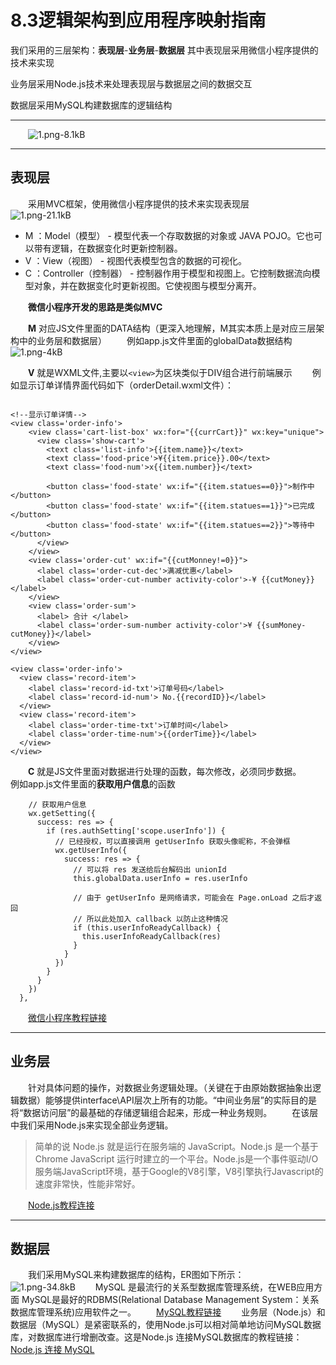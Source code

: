 
# 8.3逻辑架构到应用程序映射指南

我们采用的三层架构：**表现层**-**业务层**-**数据层**
其中表现层采用微信小程序提供的技术来实现

业务层采用Node.js技术来处理表现层与数据层之间的数据交互

数据层采用MySQL构建数据库的逻辑结构


----------
&emsp;&emsp;![1.png-8.1kB][1]


----------
## 表现层
&emsp;&emsp;采用MVC框架，使用微信小程序提供的技术来实现表现层
&emsp;&emsp;![1.png-21.1kB][2]

 - M ：Model（模型） - 模型代表一个存取数据的对象或 JAVA POJO。它也可以带有逻辑，在数据变化时更新控制器。
 - V ：View（视图） - 视图代表模型包含的数据的可视化。
 - C ：Controller（控制器） - 控制器作用于模型和视图上。它控制数据流向模型对象，并在数据变化时更新视图。它使视图与模型分离开。

&emsp;&emsp;**微信小程序开发的思路是类似MVC** 

&emsp;&emsp;**M** 对应JS文件里面的DATA结构（更深入地理解，M其实本质上是对应三层架构中的业务层和数据层）
&emsp;&emsp;例如app.js文件里面的globalData数据结构
&emsp;&emsp;![1.png-4kB][3]

&emsp;&emsp;**V** 就是WXML文件,主要以`<view>`为区块类似于DIV组合进行前端展示
&emsp;&emsp;例如显示订单详情界面代码如下（orderDetail.wxml文件）：
```

<!--显示订单详情-->
<view class='order-info'>
    <view class='cart-list-box' wx:for="{{currCart}}" wx:key="unique">
      <view class='show-cart'>
        <text class='list-info'>{{item.name}}</text>
        <text class='food-price'>¥{{item.price}}.00</text>
        <text class='food-num'>x{{item.number}}</text>
      
        <button class='food-state' wx:if="{{item.statues==0}}">制作中</button>
        <button class='food-state' wx:if="{{item.statues==1}}">已完成</button>
        <button class='food-state' wx:if="{{item.statues==2}}">等待中</button>
      </view>
    </view>
    <view class='order-cut' wx:if="{{cutMonney!=0}}">
      <label class='order-cut-dec'>满减优惠</label>
      <label class='order-cut-number activity-color'>-¥ {{cutMoney}}</label>
    </view>
    <view class='order-sum'>
      <label> 合计 </label>
      <label class='order-sum-number activity-color'>¥ {{sumMoney-cutMoney}}</label>
    </view>
</view>

<view class='order-info'>
  <view class='record-item'>
    <label class='record-id-txt'>订单号码</label>
    <label class='record-id-num'> No.{{recordID}}</label>
  </view>
  <view class='record-item'>
    <label class='order-time-txt'>订单时间</label>
    <label class='order-time-num'>{{orderTime}}</label>
  </view>
</view>
```

&emsp;&emsp;**C** 就是JS文件里面对数据进行处理的函数，每次修改，必须同步数据。
&emsp;&emsp;例如app.js文件里面的**获取用户信息**的函数
```
    // 获取用户信息
    wx.getSetting({
      success: res => {
        if (res.authSetting['scope.userInfo']) {
          // 已经授权，可以直接调用 getUserInfo 获取头像昵称，不会弹框
          wx.getUserInfo({
            success: res => {
              // 可以将 res 发送给后台解码出 unionId
              this.globalData.userInfo = res.userInfo

              // 由于 getUserInfo 是网络请求，可能会在 Page.onLoad 之后才返回
              // 所以此处加入 callback 以防止这种情况
              if (this.userInfoReadyCallback) {
                this.userInfoReadyCallback(res)
              }
            }
          })
        }
      }
    })
  },
```

&emsp;&emsp;[微信小程序教程链接][4]
 
----------
## 业务层
&emsp;&emsp;针对具体问题的操作，对数据业务逻辑处理。（关键在于由原始数据抽象出逻辑数据）能够提供interface\API层次上所有的功能。“中间业务层”的实际目的是将“数据访问层”的最基础的存储逻辑组合起来，形成一种业务规则。
&emsp;&emsp;在该层中我们采用Node.js来实现全部业务逻辑。
> 简单的说 Node.js 就是运行在服务端的 JavaScript。Node.js 是一个基于Chrome JavaScript 运行时建立的一个平台。Node.js是一个事件驱动I/O服务端JavaScript环境，基于Google的V8引擎，V8引擎执行Javascript的速度非常快，性能非常好。

&emsp;&emsp;[Node.js教程连接][5]

----------
## 数据层
&emsp;&emsp;我们采用MySQL来构建数据库的结构，ER图如下所示：
&emsp;&emsp;![1.png-34.8kB][6]
&emsp;&emsp;MySQL 是最流行的关系型数据库管理系统，在WEB应用方面 MySQL是最好的RDBMS(Relational Database Management System：关系数据库管理系统)应用软件之一。 
&emsp;&emsp;[MySQL教程链接][7]
&emsp;&emsp;业务层（Node.js）和数据层（MySQL）是紧密联系的，使用Node.js可以相对简单地访问MySQL数据库，对数据库进行增删改查。这是Node.js 连接MySQL数据库的教程链接：[Node.js 连接 MySQL][8]


  [1]: http://static.zybuluo.com/panchy7/oi80bo708q24c5sk45yy188w/1.png
  [2]: http://static.zybuluo.com/panchy7/jt3y2o5xy6utbut8px99whev/1.png
  [3]: http://static.zybuluo.com/panchy7/ovrufsd2hakdr2f34aj61zrm/1.png
  [4]: https://developers.weixin.qq.com/miniprogram/dev/framework/custom-component/events.html
  [5]: https://www.runoob.com/nodejs/nodejs-tutorial.html
  [6]: http://static.zybuluo.com/panchy7/7jtl00ijwyj0uqpjoxt2fx3n/1.png
  [7]: http://www.runoob.com/mysql/mysql-tutorial.html
  [8]: https://www.runoob.com/nodejs/nodejs-mysql.html
